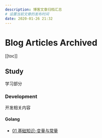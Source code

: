 ```yaml
---
description: 博客文章归档汇总
# 设置当前文章的发布时间
date: 2020-01-26 21:32
---
```


# Blog Articles Archived

[[toc]]

## Study

学习部分

### Development

开发相关内容

#### Golang

- [01 基础知识-变量与常量](/_posts/study/golang/01VarConst.md)
